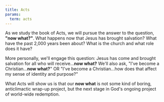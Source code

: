 ```yaml
---
title: Acts
params:
  term: acts
---
```


As we study the book of Acts, we will pursue the answer to the question, **"now what?"**. What happens now that Jesus has brought salvation? What have the past 2,000 years been about? What is the church and what role does it have?

More personally, we'll engage this question: Jesus has come and brought salvation for all who will receive...**now what?** We'll also ask, "I've become a Christian...**now what?**" OR "I've become a Christian...how does that affect my sense of identity and purpose?" 

What Acts will show us is that our **now what** is not some kind of boring, anticlimactic wrap-up project, but the next stage in God's ongoing project of world-wide redemption.
